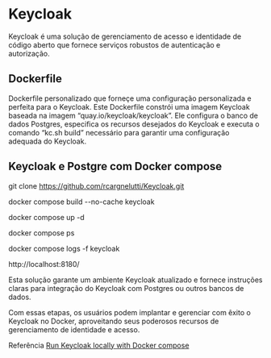 # Keycloak

Keycloak é uma solução de gerenciamento de acesso e identidade de código aberto que fornece serviços robustos de autenticação e autorização.

## Dockerfile

Dockerfile personalizado que forneçe uma configuração personalizada e perfeita para o Keycloak.
Este Dockerfile constrói uma imagem Keycloak baseada na imagem “quay.io/keycloak/keycloak”. Ele configura o banco de dados Postgres, especifica os recursos desejados do Keycloak e executa o comando “kc.sh build” necessário para garantir uma configuração adequada do Keycloak.

## Keycloak e Postgre com Docker compose

git clone https://github.com/rcargnelutti/Keycloak.git

docker compose build --no-cache keycloak

docker compose up -d

docker compose ps

docker compose logs -f keycloak

http://localhost:8180/

Esta solução garante um ambiente Keycloak atualizado e fornece instruções claras para integração do Keycloak com Postgres ou outros bancos de dados.

Com essas etapas, os usuários podem implantar e gerenciar com êxito o Keycloak no Docker, aproveitando seus poderosos recursos de gerenciamento de identidade e acesso.

Referência
[Run Keycloak locally with Docker compose](https://medium.com/@ozbillwang/run-keycloak-locally-with-docker-compose-db9a9f2fb437)
